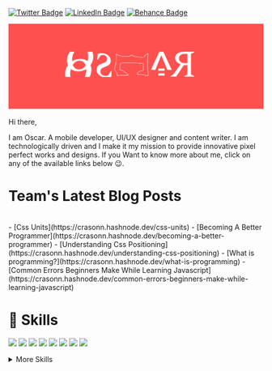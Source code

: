 
  [![Twitter Badge](https://img.shields.io/badge/Twitter-Profile-informational?style=flat&logo=twitter&logoColor=white&color=1CA2F1)](https://twitter.com/belikeoscar)
  [![LinkedIn Badge](https://img.shields.io/badge/LinkedIn-Profile-informational?style=flat&logo=linkedin&logoColor=white&color=0D76A8)](https://www.linkedin.com/in/nnadiukwu-chidiebere-oscar-2563451a7)
  [![Behance Badge](https://img.shields.io/badge/Be-Behance-blue)](https://www.behance.net/belikeoscar)


![Oscar's Github Banner](./assets/frame.png)

Hi there,

I am Oscar. A mobile developer, UI/UX designer and content writer. I am technologically driven and I make it my mission to provide innovative pixel perfect works and designs. If you Want to know more about me, click on any of the available links below 😉.

# Team's Latest Blog Posts
<br>
<!-- BLOG-POST-LIST:START -->
- [Css Units](https://crasonn.hashnode.dev/css-units)
- [Becoming A Better Programmer](https://crasonn.hashnode.dev/becoming-a-better-programmer)
- [Understanding Css Positioning](https://crasonn.hashnode.dev/understanding-css-positioning)
- [What  is programming?](https://crasonn.hashnode.dev/what-is-programming)
- [Common Errors Beginners Make While Learning Javascript](https://crasonn.hashnode.dev/common-errors-beginners-make-while-learning-javascript)
<!-- BLOG-POST-LIST:END --> 
<br>

# 💼 Skills
<p>
<img src="https://img.shields.io/badge/java-%23ED8B00.svg?&style=for-the-badge&logo=java&logoColor=white"/>
<img src="https://img.shields.io/static/v1?style=for-the-badge&message=Gradle&color=02303A&logo=Gradle&logoColor=FFFFFF&label="/>  
<img src ="https://img.shields.io/static/v1?style=for-the-badge&message=Figma&color=F24E1E&logo=Figma&logoColor=FFFFFF&label="/>
<img src="https://img.shields.io/badge/git%20-%23F05033.svg?&style=for-the-badge&logo=git&logoColor=white"/>
<img src="https://img.shields.io/badge/github%20-%23121011.svg?&style=for-the-badge&logo=github&logoColor=white"/>
<img src="https://img.shields.io/static/v1?style=for-the-badge&message=Microsoft+Office&color=D83B01&logo=Microsoft+Office&logoColor=FFFFFF&label="/>
 <img src="https://img.shields.io/static/v1?style=for-the-badge&message=Miro&color=050038&logo=Miro&logoColor=FFFFFF&label="/>
<img src ="https://img.shields.io/badge/android-%2307405e.svg?&style=for-the-badge&logo=android&logoColor=white"/>


</p>

<details>
<summary>More Skills</summary>
<img src="https://img.shields.io/badge/firebase%20-%23039BE5.svg?&style=for-the-badge&logo=firebase"/>
<img src ="https://img.shields.io/badge/sqlite-%2307405e.svg?&style=for-the-badge&logo=sqlite&logoColor=white"/>
<img src="https://img.shields.io/badge/Flutter%20-%2302569B.svg?&style=for-the-badge&logo=Flutter&logoColor=white" /> 
<img src="https://img.shields.io/static/v1?style=for-the-badge&message=Hashnode&color=2962FF&logo=Hashnode&logoColor=FFFFFF&label="/> 
...something cooking in the cloud
</details>
